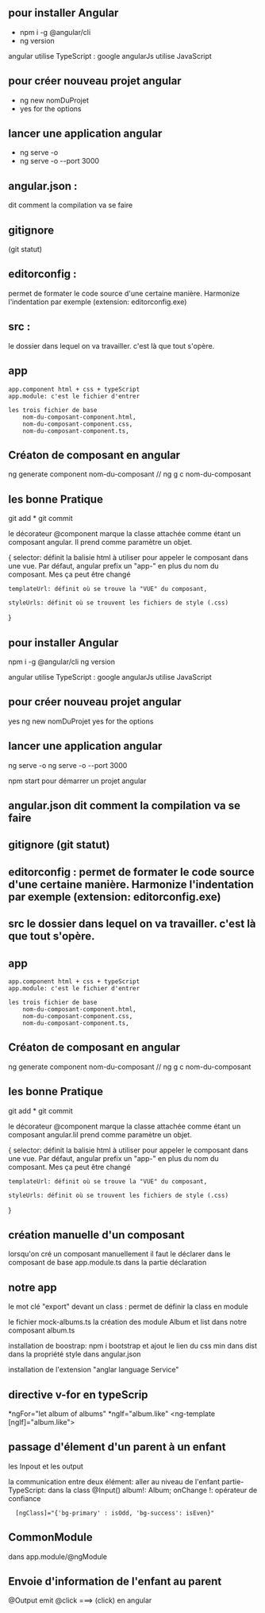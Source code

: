 
## pour installer Angular

 - npm i -g @angular/cli 
 - ng version

 angular utilise TypeScript : google
 angularJs utilise JavaScript

## pour créer nouveau projet angular
- ng new nomDuProjet
- yes for the options


## lancer une application angular
- ng serve -o
- ng serve -o --port 3000

## angular.json  :
dit comment la compilation va se  faire
## gitignore  
(git statut) 
## editorconfig  : 
permet de formater le code source d'une certaine manière. Harmonize l'indentation par exemple (extension: editorconfig.exe) 
## src :
le dossier dans lequel on va travailler. c'est là que tout s'opère.

## app
    app.component html + css + typeScript
    app.module: c'est le fichier d'entrer

    les trois fichier de base
        nom-du-composant-component.html,
        nom-du-composant-component.css,
        nom-du-composant-component.ts,


## Créaton de composant en angular
ng generate component nom-du-composant // ng g c nom-du-composant


## les bonne Pratique
git add *
git commit


le décorateur @component marque la classe attachée comme étant un composant angular.
Il prend comme paramètre un objet.

{
    selector: définit la balisie html à utiliser pour appeler le composant dans une vue. Par défaut, angular prefix un 
        "app-" en plus du nom du composant.
        Mes ça peut être changé

    templateUrl: définit où se trouve la "VUE" du composant,

    styleUrls: définit où se trouvent les fichiers de style (.css)
}




## pour installer Angular

 npm i -g @angular/cli 
 ng version

 angular utilise TypeScript : google
 angularJs utilise JavaScript

## pour créer nouveau projet angular
yes ng new nomDuProjet
 yes for the options


## lancer une application angular
ng serve -o
ng serve -o --port 3000

npm start pour démarrer un projet angular

## angular.json  dit comment la compilation va se  faire
## gitignore  (git statut) 
## editorconfig  : permet de formater le code source d'une certaine manière. Harmonize l'indentation par exemple (extension: editorconfig.exe) 
## src le dossier dans lequel on va travailler. c'est là que tout s'opère.

## app
    app.component html + css + typeScript
    app.module: c'est le fichier d'entrer

    les trois fichier de base
        nom-du-composant-component.html,
        nom-du-composant-component.css,
        nom-du-composant-component.ts,


## Créaton de composant en angular
ng generate component nom-du-composant // ng g c nom-du-composant


## les bonne Pratique
git add *
git commit


le décorateur @component marque la classe attachée comme étant un composant angular.Iil prend comme paramètre un objet.

{
    selector: définit la balisie html à utiliser pour appeler le composant dans une   vue. Par défaut, angular prefix un "app-" en plus du nom du composant.
    Mes ça peut être changé

    templateUrl: définit où se trouve la "VUE" du composant,

    styleUrls: définit où se trouvent les fichiers de style (.css)
}

## création manuelle d'un composant

lorsqu'on cré un composant manuellement il faut le déclarer dans le composant de base app.module.ts dans la partie déclaration

## notre app

le mot clé "export" devant un class : permet de définir la class en module

le fichier mock-albums.ts
la création des module Album et list dans notre composant album.ts

installation de boostrap: npm i bootstrap et ajout le lien du css min dans dist dans la propriété style dans angular.json

installation de l'extension "anglar language Service"


## directive v-for en typeScrip
  *ngFor="let album of albums"
  *ngIf="album.like"
  <ng-template [ngIf]="album.like"></ng-template>


## passage d'élement d'un parent à un enfant

les Inpout et les output 

la communication entre deux élément:
  aller au niveau de l'enfant
    partie-TypeScript: 
      dans la class @Input() album!: Album; 
      onChange
      !: opérateur de confiance

      [ngClass]="{'bg-primary' : isOdd, 'bg-success': isEven}"


## CommonModule
  dans app.module/@ngModule


## Envoie d'information de l'enfant au parent
 @Output
 emit
@click ===> (click) en angular
